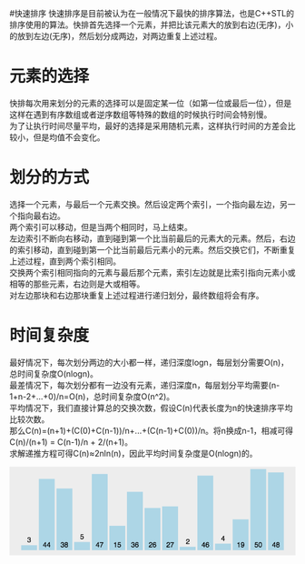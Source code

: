#快速排序
     快速排序是目前被认为在一般情况下最快的排序算法，也是C++STL的排序使用的算法。快排首先选择一个元素，并把比该元素大的放到右边(无序)，小的放到左边(无序)，然后划分成两边，对两边重复上述过程。<br />

元素的选择
==========
快排每次用来划分的元素的选择可以是固定某一位（如第一位或最后一位），但是这样在遇到有序数组或者逆序数组等特殊的数组的时候执行时间会特别慢。<br />
为了让执行时间尽量平均，最好的选择是采用随机元素，这样执行时间的方差会比较小，但是均值不会变化。<br />

划分的方式
==========
选择一个元素，与最后一个元素交换。然后设定两个索引，一个指向最左边，另一个指向最右边。<br />
两个索引可以移动，但是当两个相同时，马上结束。<br />
左边索引不断向右移动，直到碰到第一个比当前最后的元素大的元素。然后，右边的索引移动，直到碰到第一个比当前最后元素小的元素。然后交换它们，不断重复上述过程，直到两个索引相同。<br />
交换两个索引相同指向的元素与最后那个元素，索引左边就是比索引指向元素小或相等的那些元素，右边则是大或相等。<br />
对左边那块和右边那块重复上述过程进行递归划分，最终数组将会有序。<br />


时间复杂度
==========
最好情况下，每次划分两边的大小都一样，递归深度logn，每层划分需要O(n)，总时间复杂度O(nlogn)。<br />
最差情况下，每次划分都有一边没有元素，递归深度n，每层划分平均需要(n-1+n-2+...+0)/n=O(n)，总时间复杂度O(n^2)。<br />
平均情况下，我们直接计算总的交换次数，假设C(n)代表长度为n的快速排序平均比较次数。<br />
那么C(n)=(n+1)+(C(0)+C(n-1))/n+...+(C(n-1)+C(0))/n。将n换成n-1，相减可得 C(n)/(n+1) = C(n-1)/n + 2/(n+1)。<br />
求解递推方程可得C(n)≈2nln(n)，因此平均时间复杂度是O(nlogn)的。<br />

![链接已失效](https://github.com/CanRui-Wu/Sort/blob/master/normal_sort/%E5%BF%AB%E9%80%9F%E6%8E%92%E5%BA%8F/quick_sort.gif)







